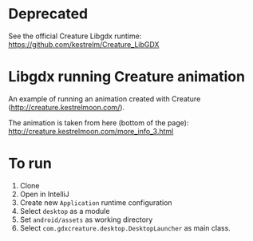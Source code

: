 # Deprecated
See the official Creature Libgdx runtime: https://github.com/kestrelm/Creature_LibGDX

# Libgdx running Creature animation
An example of running an animation created with Creature (http://creature.kestrelmoon.com/).

The animation is taken from here (bottom of the page): http://creature.kestrelmoon.com/more_info_3.html

# To run
1. Clone 
2. Open in IntelliJ
1. Create new `Application` runtime configuration 
1. Select `desktop` as a module 
1. Set `android/assets` as working directory
1. Select `com.gdxcreature.desktop.DesktopLauncher` as main class.
